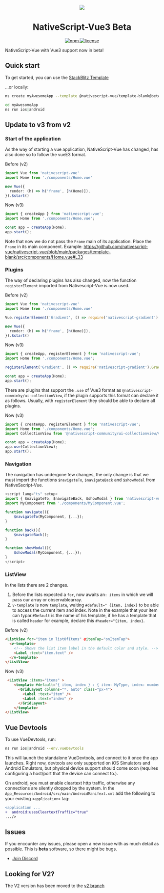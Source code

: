 <p align="center">
    <img src="https://user-images.githubusercontent.com/879060/205505950-70769439-ff3e-4ecc-b0cd-1385483a847c.jpg">
</p>

<h1 align="center">NativeScript-Vue3 Beta</h1>

<p align="center">
    <a href="https://www.npmjs.com/package/nativescript-vue">
       <img src="https://img.shields.io/npm/v/nativescript-vue/beta.svg" alt="npm">
    </a>
    <a href="https://github.com/nativescript-vue/nativescript-vue/blob/master/LICENSE">
       <img src="https://img.shields.io/github/license/nativescript-vue/nativescript-vue.svg" alt="license">
    </a>
</p>

NativeScript-Vue with Vue3 support now in beta!


## Quick start

<!-- To get started, you can use the [StackBlitz Template](https://stackblitz.com/fork/nativescript-vue3-beta) -->

To get started, you can use the [StackBlitz Template](https://stackblitz.com/fork/github/nativescript-vue/nativescript-vue/tree/main/packages/stackblitz-template?file=src%2Fcomponents%2FHome.vue&title=NativeScript%20Starter%20Vue3%20Beta)

...or locally:

```bash
ns create myAwesomeApp --template @nativescript-vue/template-blank@beta

cd myAwesomeApp
ns run ios|android
```

## Update to v3 from v2

### Start of the application
As the way of starting a vue application, NativeScript-Vue has changed, has also done so to follow the vueE3 format.

Before (v2)
```ts
import Vue from 'nativescript-vue'
import Home from './components/Home.vue'

new Vue({
  render: (h) => h('frame', [h(Home)]),
}).$start()
```

Now (v3)
```ts
import { createApp } from 'nativescript-vue';
import Home from './components/Home.vue';

const app = createApp(Home);
app.start();
```

Note that now we do not pass the `Frame` main of its application. Place the `Frame` in its main component. Example: https://github.com/nativescript-vue/nativescript-vue/blob/main/packages/template-blank/src/components/Home.vue#L33

### Plugins
The way of declaring plugins has also changed, now the function `registerElement` imported from Nativescript-Vue is now used.

Before (v2)
```ts
import Vue from 'nativescript-vue'
import Home from './components/Home.vue'

Vue.registerElement('Gradient', () => require('nativescript-gradient').Gradient);

new Vue({
  render: (h) => h('frame', [h(Home)]),
}).$start()
```

Now (v3)
```ts
import { createApp, registerElement } from 'nativescript-vue';
import Home from './components/Home.vue';

registerElement('Gradient', () => require('nativescript-gradient').Gradient);

const app = createApp(Home);
app.start();
```

There are plugins that support the `.use` of Vue3 format as `@nativescript-comminky/ui-collectionView`, if the plugin supports this format can declare it as follows. Usually, with `registerElement` they should be able to declare all plugins.

Now (v3)
```ts
import { createApp, registerElement } from 'nativescript-vue';
import Home from './components/Home.vue';
import CollectionView from '@nativescript-community/ui-collectionview/vue3';

const app = createApp(Home);
app.use(CollectionView);
app.start();
```

### Navigation
The navigation has undergone few changes, the only change is that we must import the functions `$navigateTo`, `$navigateBack` and `$showModal` from NativeSscript-Vue.

```ts
<script lang="ts" setup>
import { $navigateTo, $navigateBack, $showModal } from 'nativescript-vue';
import MyComponent from './components/MyComponent.vue';

function navigate(){
    $navigateTo(MyComponent, {...});
}

function back(){
    $navigateBack();
}

function showModal(){
    $showModal(MyComponent, {...});
}
</script>
```


### ListView
In the lists there are 2 changes.
1. Before the lists expected a `for`, now awaits an`: items` in which we will pass our array or observablearray.
2. `v-template` is now `template`, waiting `#default=" {item, index}` to be able to access the current item and index. Note in the example that your item can typar.`#Default` is the name of his template, if he has a template that is called `header` for example, declare this `#header="{item, index}`.

Before (v2)
```html
<ListView for="item in listOfItems" @itemTap="onItemTap">
  <v-template>
    <!-- Shows the list item label in the default color and style. -->
    <Label :text="item.text" />
  </v-template>
</ListView>
```

Now (v3)
```html
 <ListView :items="items" >
    <template #default="{ item, index } : { item: MyType, index: number }">
      <GridLayout columns="*, auto" class="px-4">
        <Label :text="item" />
        <Label :text="index" />
      </GridLayout>
    </template>
</ListView>
```

## Vue Devtools

To use VueDevtools, run:

```bash
ns run ios|android --env.vueDevtools
```

This will launch the standalone VueDevtools, and connect to it once the app launches. Right now, devtools are only supported on iOS Simulators and Android Emulators, but physical device support should come soon (requires configuring a host/port that the device can connect to.).

On android, you must enable cleartext http traffic, otherwise any connections are silently dropped by the system. In the `App_Resources/Android/src/main/AndroidManifext.xml` add the following to your existing `<application>` tag:

```diff
<application ...
+  android:usesCleartextTraffic="true"
.../>
```

## Issues

If you encounter any issues, please open a new issue with as much detail as possible. This is **beta** software, so there might be bugs.

- [Join Discord](https://nativescript.org/discord)

## Looking for V2?

The V2 version has been moved to the [v2 branch](https://github.com/nativescript-vue/nativescript-vue/tree/v2)
